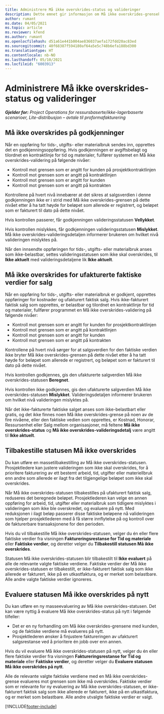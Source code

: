 ```yaml
---
title: Administrere Må ikke overskrides-status og valideringer
description: Dette emnet gir informasjon om Må ikke overskrides-grensekontrollene som utføres i Project Operations.
author: rumant
ms.date: 04/05/2021
ms.topic: article
ms.reviewer: kfend
ms.author: rumant
ms.openlocfilehash: d51a61e441b004ae836037aefa172fdd20ac83ed
ms.sourcegitcommit: 40f68387f594180af64a5e5c748b6efa188bd300
ms.translationtype: HT
ms.contentlocale: nb-NO
ms.lasthandoff: 05/10/2021
ms.locfileid: "6003913"
---
```

# <a name="manage-not-to-exceed-status-and-validations"></a>Administrere Må ikke overskrides-status og valideringer 

_**Gjelder for:** Project Operations for ressursbaserte/ikke-lagerbaserte scenarioer, Lite-distribusjon – avtale til proformafakturering_

## <a name="not-to-exceed-on-approvals"></a>Må ikke overskrides på godkjenninger

Når en oppføring for tids-, utgifts- eller materialbruk sendes inn, opprettes det en godkjenningsoppføring. Hvis godkjenningen er avgiftsbelagt og tilordnet en kontraktlinje for tid og materialer, fullfører systemet en Må ikke overskrides-validering på følgende nivåer:

  - Kontroll mot grensen som er angitt for kunden på prosjektkontraktlinjen
  - Kontroll mot grensen som er angitt på kontraktlinjen
  - Kontroll mot grensen som er angitt for kunden
  - Kontroll mot grensen som er angitt på kontrakten

Kontrollene på hvert nivå innebærer at det sikres at salgsverdien i denne godkjenningen ikke er i strid med Må ikke overskrides-grensen på dette nivået etter å ha tatt høyde for beløpet som allerede er registrert, og beløpet som er fakturert til dato på dette nivået.

Hvis kontrollen passerer, får godkjenningen valideringsstatusen **Vellykket**.

Hvis kontrollen mislykkes, får godkjenningen valideringsstatusen **Mislykket**. Må ikke overskrides-valideringsdetaljen informerer brukeren om hvilket nivå valideringen mislyktes på.

Når den innsendte oppføringen for tids-, utgifts- eller materialbruk anses som ikke-belastbar, settes valideringsstatusen som ikke skal overskrides, til **Ikke aktuelt** med valideringsdetaljene lik **Ikke aktuelt**.

## <a name="not-to-exceed-on-unbilled-sales-actuals"></a>Må ikke overskrides for ufakturerte faktiske verdier for salg

Når en oppføring for tids-, utgifts- eller materialbruk er godkjent, opprettes oppføringer for kostnader og ufakturert faktisk salg. Hvis ikke-fakturert faktisk salg som opprettes, er belastbar og tilordnet en kontraktlinje for tid og materialer, fullfører programmet en Må ikke overskrides-validering på følgende nivåer:

  - Kontroll mot grensen som er angitt for kunden for prosjektkontraktlinjen
  - Kontroll mot grensen som er angitt på kontraktlinjen
  - Kontroll mot grensen som er angitt for kunden
  - Kontroll mot grensen som er angitt på kontrakten

Kontrollene på hvert nivå sørger for at salgsverdien for den faktiske verdien ikke bryter Må ikke overskrides-grensen på dette nivået etter å ha tatt høyde for beløpet som allerede er registrert, og beløpet som er fakturert til dato på dette nivået.

Hvis kontrollen godkjennes, gis den ufakturerte salgverdien Må ikke overskrides-statusen **Beregnet**.

Hvis kontrollen ikke godkjennes, gis den ufakturerte salgverdien Må ikke overskrides-statusen **Mislykket**. Valideringsdetaljen informerer brukeren om hvilket nivå valideringen mislyktes på.

Når det ikke-fakturerte faktiske salget anses som ikke-belastbart eller gratis, og det ikke finnes noen Må ikke overskrides-grense på noen av de fire nivåene, eller den faktiske vedien som opprettes, er Kostnad, Honorar, Ressursenhet eller Salg mellom organisasjoner, må feltene **Må ikke overskrides-status** og **Må ikke overskrides-valideringsdetalj** være angitt til **Ikke aktuelt**.

## <a name="reset-the-not-to-exceed-status"></a>Tilbakestille statusen Må ikke overskrides

Du kan utføre en massetilbakestilling av Må ikke overskrides-statusen. Prosjektledere kan justere valideringen som ikke skal overskrides, for å prioritere fakturering av ett bestemt arbeid, tid, utgifter eller materiellbruk enn andre som allerede er ilagt fra det tilgjengelige beløpet som ikke skal overskrides.

Når Må ikke overskrides-statusen tilbakestilles på ufakturert faktisk salg, reduseres det beregnede beløpet. Prosjektlederen kan velge en annen oppføring for arbeid, tid, utgifter eller materialbruk som tidligere mislyktes i valideringen som ikke ble overskredet, og evaluere på nytt. Med reduksjonen i ilagt beløp passerer disse faktiske beløpene nå valideringen som hjelper prosjektlederen med å få større innflytelse på og kontroll over de fakturerbare transaksjonene for den perioden.

Hvis du vil tilbakestille Må ikke overskrides-statusen, velger du én eller flere faktiske verdier fra visningen **Faktureringsrestanse for Tid og materiale** eller **Faktiske verdier**, og deretter velger du **Tilbakestill statusen Må ikke overskrides**.

Statusen Må ikke overskrides-statusen blir tilbakestilt til **Ikke evaluert** på alle de relevante valgte faktiske verdiene. Faktiske verdier der Må ikke overskrides-statusen er tilbakestilt, er ikke-fakturert faktisk salg som ikke allerede er fakturert, ikke på en utkastfaktura, og er merket som belastbare. Alle andre valgte faktiske verdier ignoreres.

## <a name="reevaluate-not-to-exceed-status"></a>Evaluere statusen Må ikke overskrides på nytt

Du kan utføre en ny masseevaluering av Må ikke overskrides-statusen. Det kan være nyttig å evaluere Må ikke overskrides-status på nytt i følgende tilfeller:

  - Det er en ny forhandling om Må ikke overskrides-grensene med kunden, og de faktiske verdiene må evalueres på nytt.
  - Prosjektlederen ønsker å finjustere faktureringen av ufakturert salgsrestanse ved å prioritere én jobb over enn annen.

Hvis du vil evaluere Må ikke overskrides-statusen på nytt, velger du én eller flere faktiske verdier fra visningen **Faktureringsrestanse for Tid og materiale** eller **Faktiske verdier**, og deretter velger du **Evaluere statusen Må ikke overskrides på nytt**.

Alle de relevante valgte faktiske verdiene med en Må ikke overskrides-grense evalueres mot grensen som ikke må overskrides. Faktiske verdier som er relevante for ny evaluering av Må ikke overskrides-statusen, er ikke-fakturert faktisk salg som ikke allerede er fakturert, ikke på en utkastfaktura, og er merket som belastbare. Alle andre utvalgte faktiske verdier er valgt.


[!INCLUDE[footer-include](../../includes/footer-banner.md)]
